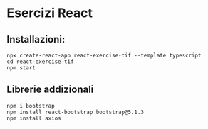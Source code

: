 # Esercizi React

## Installazioni: 

```
npx create-react-app react-exercise-tif --template typescript
cd react-exercise-tif
npm start
```

## Librerie addizionali
```
npm i bootstrap
npm install react-bootstrap bootstrap@5.1.3
npm install axios

```
